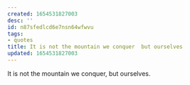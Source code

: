 ```yaml
---
created: 1654531827003
desc: ''
id: n87sfedlcd6e7nsn64wfwvu
tags:
- quotes
title: It is not the mountain we conquer  but ourselves
updated: 1654531827003
---
```

   
It is not the mountain we conquer, but ourselves.